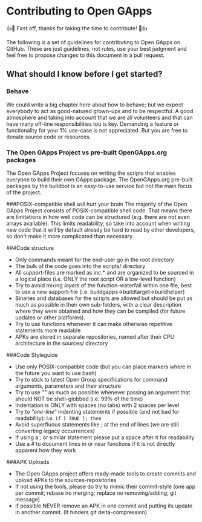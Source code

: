 # Contributing to Open GApps

:+1::tada: First off, thanks for taking the time to contribute! :tada::+1:

The following is a set of guidelines for contributing to Open GApps on GitHub.
These are just guidelines, not rules, use your best judgment and feel free to propose changes to this document in a pull request.

## What should I know before I get started?

### Behave
We could write a big chapter here about how to behave; but we expect everybody to act as good-natured grown-ups and to be respectful.
A good atmosphere and taking into account that we are all volunteers and that can have many off-line responsibilities too is key.
Demanding a feature or functionality for your 1% use-case is not appreciated. But you are free to donate source code or resources.

### The Open GApps Project vs pre-built OpenGApps.org packages
The Open GApps Project focuses on writing the scripts that enables everyone to build their own GApps package.
The OpenGApps.org pre-built packages by the buildbot is an easy-to-use service but not the main focus of the project.

###POSIX-compatible shell *will* hurt your brain
The majority of the Open GApps Project consists of POSIX-compatible shell code. That means there are limitations in how well code
can be structured (e.g. there are not even arrays available). This limits readability, so take into account when writing new code
that it will by default already be hard to read by other developers, so don't make it more complicated than necessary.

###Code structure
* Only commands meant for the end-user go in the root directory
* The bulk of the code goes into the scripts/ directory
* All support-files are marked as inc.* and are organized to be sourced in a logical place (i.e. ONLY the root script OR a low-level function)
* Try to avoid mixing *layers* of the function-waterfall within one file, best to use a new support-file (i.e. buildgapps->buildtarget->buildhelper)
* Binaries and databases for the scripts are allowed but should be put as much as possible in their own sub-folders, with
 a clear description where they were obtained and how they can be compiled (for future updates or other platforms).
* Try to use functions whenever it can make otherwise repetitive statements more readable
* APKs are stored in separate repositories, named after their CPU architecture in the sources/ directory

###Code Styleguide
* Use only POSIX-compatible code (but you can place markers where in the future you want to use bash)
* Try to stick to latest Open Group specifications for command arguments, parameters and their structure
* Try to use *""* as much as possible whenever passing an argument that should NOT be shell-globbed (i.e. 99% of the time)
* Indentation is ONLY with spaces (no tabs) with 2 spaces per level
* Try to *"one-line"* indenting statements if possible (and not bad for readability): i.e. `if [ TRUE ]; then`
* Avoid superfluous statements like *;* at the end of lines (we are still converting legacy occurrences)
* If using a *;* or similar statement please put a space after it for readability
* Use a *#* to document lines in or near functions if it is not directly apparent how they work

###APK Uploads
* The Open GApps project offers ready-made tools to create commits and upload APKs to the sources-repositories
* If not using the tools, please do try to mimic their commit-style (one app per commit; rebase no merging; replace no removing/adding; git message)
* If possible NEVER remove an APK in one commit and putting its update in another commit. (It hinders git delta-compression)
